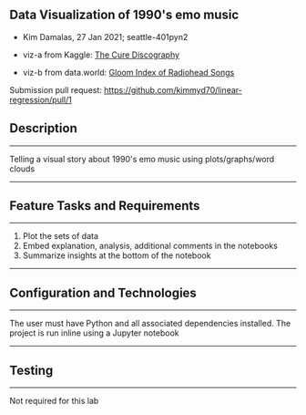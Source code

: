 ## Data Visualization of 1990's emo music
- Kim Damalas, 27 Jan 2021; seattle-401pyn2
- viz-a from Kaggle: [The Cure Discography](https://www.kaggle.com/xvivancos/the-cure-discography) 

- viz-b from data.world: [Gloom Index of Radiohead Songs](https://data.world/rcharlie/gloom-index-of-radiohead-songs/workspace/file?filename=gloom_index.csv)


Submission pull request: https://github.com/kimmyd70/linear-regression/pull/1

## Description
___________

Telling a visual story about 1990's emo music using plots/graphs/word clouds
____________
## Feature Tasks and Requirements
___________

1. Plot the sets of data
2. Embed explanation, analysis, additional comments in the notebooks
3. Summarize insights at the bottom of the notebook

______________

## Configuration and Technologies
__________

The user must have Python and all associated dependencies installed.  The project is run inline using a Jupyter notebook
___________

## Testing
________

Not required for this lab

